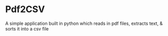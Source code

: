 # Pdf2CSV
A simple application built in python which reads in pdf files, extracts text, &amp; sorts it into a csv file
